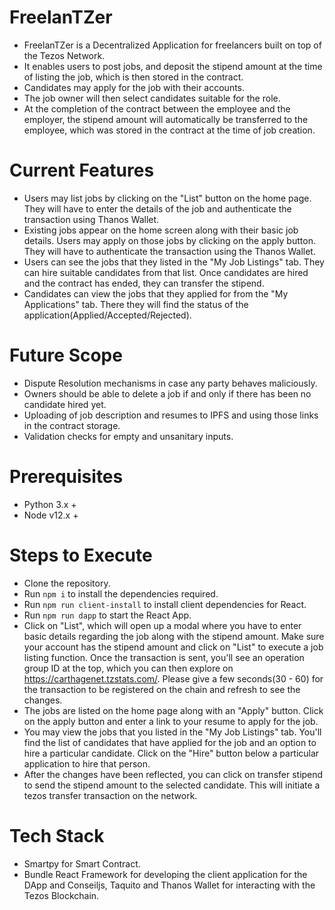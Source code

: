 # FreelanTZer

- FreelanTZer is a Decentralized Application for freelancers built on top of the Tezos Network. 
- It enables users to post jobs, and deposit the stipend amount at the time of listing the job, which is then stored in the contract. 
- Candidates may apply for the job with their accounts.
- The job owner will then select candidates suitable for the role.
- At the completion of the contract between the employee and the employer, the stipend amount will automatically be transferred to the employee, which was stored in the contract at the time of job creation.

# Current Features

- Users may list jobs by clicking on the "List" button on the home page. They will have to enter the details of the job and authenticate the transaction using Thanos Wallet.
- Existing jobs appear on the home screen along with their basic job details. Users may apply on those jobs by clicking on the apply button. They will have to authenticate the transaction using the Thanos Wallet.
- Users can see the jobs that they listed in the "My Job Listings" tab. They can hire suitable candidates from that list. Once candidates are hired and the contract has ended, they can transfer the stipend.
- Candidates can view the jobs that they applied for from the "My Applications" tab. There they will find the status of the application(Applied/Accepted/Rejected).

# Future Scope

- Dispute Resolution mechanisms in case any party behaves maliciously.
- Owners should be able to delete a job if and only if there has been no candidate hired yet.
- Uploading of job description and resumes to IPFS and using those links in the contract storage.
- Validation checks for empty and unsanitary inputs.

# Prerequisites

- Python 3.x +
- Node v12.x +

# Steps to Execute

- Clone the repository.
- Run ```npm i``` to install the dependencies required.
- Run ```npm run client-install``` to install client dependencies for React.
- Run ```npm run dapp``` to start the React App.
- Click on "List", which will open up a modal where you have to enter basic details regarding the job along with the stipend amount. Make sure your account has the stipend amount and click on "List" to execute a job listing function. Once the transaction is sent, you'll see an operation group ID at the top, which you can then explore on https://carthagenet.tzstats.com/. Please give a few seconds(30 - 60) for the transaction to be registered on the chain and refresh to see the changes.
- The jobs are listed on the home page along with an "Apply" button. Click on the apply button and enter a link to your resume to apply for the job.
- You may view the jobs that you listed in the "My Job Listings" tab. You'll find the list of candidates that have applied for the job and an option to hire a particular candidate. Click on the "Hire" button below a particular application to hire that person.
- After the changes have been reflected, you can click on transfer stipend to send the stipend amount to the selected candidate. This will initiate a tezos transfer transaction on the network.

# Tech Stack

- Smartpy for Smart Contract.
- Bundle React Framework for developing the client application for the DApp and Conseiljs, Taquito and Thanos Wallet for interacting with the Tezos Blockchain.

